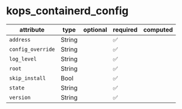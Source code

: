 # kops_containerd_config

| attribute | type | optional | required | computed |
| --- | --- | --- | --- | --- |
| `address` | String |  | :white_check_mark: |  |
| `config_override` | String |  | :white_check_mark: |  |
| `log_level` | String |  | :white_check_mark: |  |
| `root` | String |  | :white_check_mark: |  |
| `skip_install` | Bool |  | :white_check_mark: |  |
| `state` | String |  | :white_check_mark: |  |
| `version` | String |  | :white_check_mark: |  |
